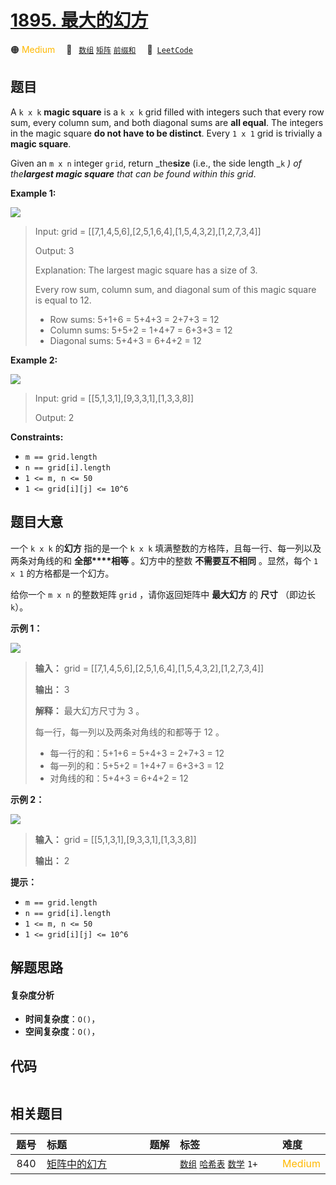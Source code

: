 # [1895. 最大的幻方](https://leetcode.com/problems/largest-magic-square)

🟠 <font color=#ffb800>Medium</font>&emsp; 🔖&ensp; [`数组`](/tag/array.md) [`矩阵`](/tag/matrix.md) [`前缀和`](/tag/prefix-sum.md)&emsp; 🔗&ensp;[`LeetCode`](https://leetcode.com/problems/largest-magic-square)

## 题目

A `k x k` **magic square** is a `k x k` grid filled with integers such that
every row sum, every column sum, and both diagonal sums are **all equal**. The
integers in the magic square **do not have to be distinct**. Every `1 x 1`
grid is trivially a **magic square**.

Given an `m x n` integer `grid`, return _the**size** (i.e., the side length
_`k` _) of the**largest magic square** that can be found within this grid_.



**Example 1:**

![](https://assets.leetcode.com/uploads/2021/05/29/magicsquare-grid.jpg)

> Input: grid = [[7,1,4,5,6],[2,5,1,6,4],[1,5,4,3,2],[1,2,7,3,4]]
> 
> Output: 3
> 
> Explanation: The largest magic square has a size of 3.
> 
> Every row sum, column sum, and diagonal sum of this magic square is equal to 12.
> - Row sums: 5+1+6 = 5+4+3 = 2+7+3 = 12
> - Column sums: 5+5+2 = 1+4+7 = 6+3+3 = 12
> - Diagonal sums: 5+4+3 = 6+4+2 = 12

**Example 2:**

![](https://assets.leetcode.com/uploads/2021/05/29/magicsquare2-grid.jpg)

> Input: grid = [[5,1,3,1],[9,3,3,1],[1,3,3,8]]
> 
> Output: 2

**Constraints:**

  * `m == grid.length`
  * `n == grid[i].length`
  * `1 <= m, n <= 50`
  * `1 <= grid[i][j] <= 10^6`


## 题目大意

一个 `k x k` 的**幻方** 指的是一个 `k x k` 填满整数的方格阵，且每一行、每一列以及两条对角线的和 **全部****相等**
。幻方中的整数 **不需要互不相同** 。显然，每个 `1 x 1` 的方格都是一个幻方。

给你一个 `m x n` 的整数矩阵 `grid` ，请你返回矩阵中 **最大幻方** 的 **尺寸** （即边长 `k`）。

**示例 1：**

![](https://assets.leetcode.com/uploads/2021/05/29/magicsquare-grid.jpg)

> 
> 
> 
> 
> 
> **输入：** grid = [[7,1,4,5,6],[2,5,1,6,4],[1,5,4,3,2],[1,2,7,3,4]]
> 
> **输出：** 3
> 
> **解释：** 最大幻方尺寸为 3 。
> 
> 每一行，每一列以及两条对角线的和都等于 12 。
> - 每一行的和：5+1+6 = 5+4+3 = 2+7+3 = 12
> - 每一列的和：5+5+2 = 1+4+7 = 6+3+3 = 12
> - 对角线的和：5+4+3 = 6+4+2 = 12
> 
> 

**示例 2：**

![](https://assets.leetcode.com/uploads/2021/05/29/magicsquare2-grid.jpg)

> 
> 
> 
> 
> 
> **输入：** grid = [[5,1,3,1],[9,3,3,1],[1,3,3,8]]
> 
> **输出：** 2
> 
> 

**提示：**

  * `m == grid.length`
  * `n == grid[i].length`
  * `1 <= m, n <= 50`
  * `1 <= grid[i][j] <= 10^6`


## 解题思路

#### 复杂度分析

- **时间复杂度**：`O()`，
- **空间复杂度**：`O()`，

## 代码

```javascript

```

## 相关题目

<!-- prettier-ignore -->
| 题号 | 标题 | 题解 | 标签 | 难度 |
| :------: | :------ | :------: | :------ | :------ |
| 840 | [矩阵中的幻方](https://leetcode.com/problems/magic-squares-in-grid) |  |  [`数组`](/tag/array.md) [`哈希表`](/tag/hash-table.md) [`数学`](/tag/math.md) `1+` | <font color=#ffb800>Medium</font> |

<style>
.blue {
    background-color: #096dd9;
    padding: 0.25rem 0.5rem;
    margin: 0;
    font-size: 0.85em;
    border-radius: 3px;
    color: white;
    font-weight: 500;
}
table th:first-of-type { width: 10%; }
table th:nth-of-type(2) { width: 35%; }
table th:nth-of-type(3) { width: 10%; }
table th:nth-of-type(4) { width: 35%; }
table th:nth-of-type(5) { width: 10%; }
</style>
